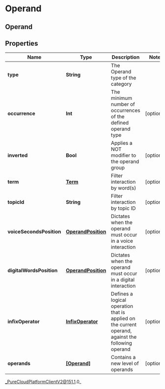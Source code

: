 # Operand

## Operand

## Properties

|Name | Type | Description | Notes|
|------------ | ------------- | ------------- | -------------|
| **type** | **String** | The Operand type of the category | |
| **occurrence** | **Int** | The minimum number of occurrences of the defined operand type | [optional] |
| **inverted** | **Bool** | Applies a NOT modifier to the operand group | [optional] |
| **term** | [**Term**](Term) | Filter interaction by word(s) | [optional] |
| **topicId** | **String** | Filter interaction by topic ID | [optional] |
| **voiceSecondsPosition** | [**OperandPosition**](OperandPosition) | Dictates when the operand must occur in a voice interaction | [optional] |
| **digitalWordsPosition** | [**OperandPosition**](OperandPosition) | Dictates when the operand must occur in a digital interaction | [optional] |
| **infixOperator** | [**InfixOperator**](InfixOperator) | Defines a logical operation that is applied on the current operand, against the following operand | [optional] |
| **operands** | [**[Operand]**](Operand) | Contains a new level of operands | [optional] |



_PureCloudPlatformClientV2@151.1.0_
